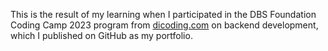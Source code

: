 This is the result of my learning when I participated in the DBS Foundation Coding Camp 2023 program from [dicoding.com](https://www.dicoding.com/) on backend development, which I published on GitHub as my portfolio.
